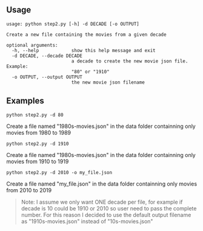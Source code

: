 ## Usage
```
usage: python step2.py [-h] -d DECADE [-o OUTPUT]

Create a new file containing the movies from a given decade

optional arguments:
  -h, --help            show this help message and exit
  -d DECADE, --decade DECADE
                        a decade to create the new movie json file. Example:
                        "80" or "1910"
  -o OUTPUT, --output OUTPUT
                        the new movie json filename
```
## Examples
    python step2.py -d 80

Create a file named "1980s-movies.json" in the data folder containning only movies from 1980 to 1989

    python step2.py -d 1910
Create a file named "1980s-movies.json" in the data folder containning only movies from 1910 to 1919

    python step2.py -d 2010 -o my_file.json
Create a file named "my_file.json" in the data folder containning only movies from 2010 to 2019

> Note:
I assume we only want ONE decade per file, for example if decade is 10 could be 1910 or 2010 so user need to pass the complete number.
For this reason I decided to use the default output filename as "1910s-movies.json" instead of "10s-movies.json"